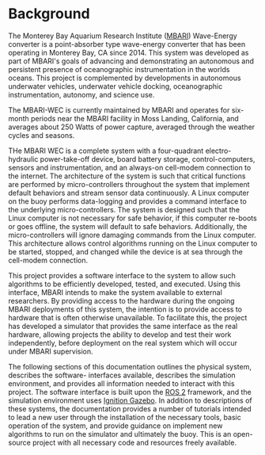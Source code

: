 # Background  

The Monterey Bay Aquarium Research Institute ([MBARI](http://www.mbari.org)) Wave-Energy converter
is a point-absorber type wave-energy converter that has been operating in Monterey Bay, CA since
2014. This system was developed as part of MBARI's goals of advancing and demonstrating an
autonomous and persistent presence of oceanographic instrumentation in the worlds oceans. This
project is complemented by developments in autonomous underwater vehicles, underwater vehicle
docking, oceanographic instrumentation, autonomy, and science use. 

The MBARI-WEC is currently maintained by MBARI and operates for six-month periods near the MBARI
facility in Moss Landing, California, and averages about 250 Watts of power capture, averaged
through the weather cycles and seasons.

THe MBARI WEC is a complete system with a four-quadrant electro-hydraulic power-take-off device,
board battery storage, control-computers, sensors and instrumentation, and an always-on cell-modem
connection to the internet. The architecture of the system is such that critical functions are
performed by micro-controllers throughout the system that implement default behaviors and stream
sensor data continuously. A Linux computer on the buoy performs data-logging and provides a
command interface to the underlying micro-controllers. The system is designed such that the Linux
computer is not necessary for safe behavior, if this computer re-boots or goes offline, the system
will default to safe behaviors. Additionally, the micro-controllers will ignore damaging commands
from the Linux computer. This architecture allows control algorithms running on the Linux computer
to be started, stopped, and changed while the device is at sea through the cell-modem connection.  

This project provides a software interface to the system to allow such algorithms to be
efficiently developed, tested, and executed. Using this interface, MBARI intends to make the system
available to external researchers. By providing access to the hardware during the ongoing MBARI
deployments of this system, the intention is to provide access to hardware that is often otherwise
unavailable. To facilitate this, the project has developed a simulator that provides the same
interface as the real hardware, allowing projects the ability to develop and test their work
independently, before deployment on the real system which will occur under MBARI supervision.

The following sections of this documentation outlines the physical system, describes the software-
interfaces available, describes the simulation environment, and provides all information needed to
interact with this project. The software interface is built upon the [ROS 2](www.ros.org)
framework, and the simulation environment uses [Ignition Gazebo](www.gazebo.org). In addition to
descriptions of these systems, the documentation provides a number of tutorials intended to lead a
new user through the installation of the necessary tools, basic operation of the system, and
provide guidance on implement new algorithms to run on the simulator and ultimately the buoy. This
is an open-source project with all necessary code and resources freely available.  
